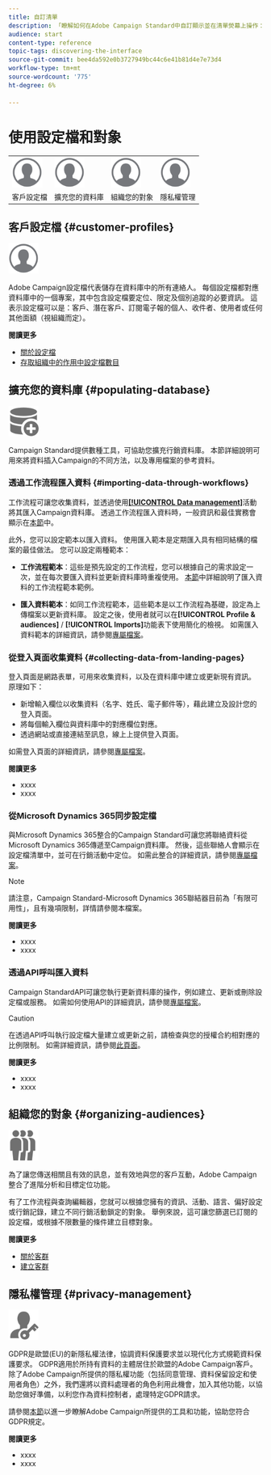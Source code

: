 ```yaml
---
title: 自訂清單
description: 「瞭解如何在Adobe Campaign Standard中自訂顯示並在清單熒幕上操作：排序、篩選、刪除或複製元素。 列出畫面會顯示一或多個指定資源的元素。」
audience: start
content-type: reference
topic-tags: discovering-the-interface
source-git-commit: bee4da592e0b3727949bc44c6e41b81d4e7e73d4
workflow-type: tm+mt
source-wordcount: '775'
ht-degree: 6%

---
```



# 使用設定檔和對象

<table>
<tr>
    <td valign="top">
        <a href="../../start/using/work-with-audiences.md"><img width="60px" alt="條件" src="assets/icon_profile.svg"/></a>
    </td>
    <td valign="top">
        <a href="../../api/using/creating-a-service.md"><img width="60px" alt="條件" src="assets/icon_profile.svg"/></a>
    </td>
    <td valign="top">
        <a href="../../api/using/interacting-with-custom-resources.md"><img width="60px" alt="條件" src="assets/icon_profile.svg"/></a>
    </td>
    <td valign="top">
        <a href="../../api/using/interacting-with-marketing-history.md"><img width="60px" alt="條件" src="assets/icon_profile.svg"/></a>
    </td>
</tr>
<tr>
<td>客戶設定檔</td>
<td>擴充您的資料庫</td>
<td>組織您的對象</td>
<td>隱私權管理</td>
</tr>
</table>

## 客戶設定檔 {#customer-profiles}

<img width="60px" alt="條件" src="assets/icon_profile.svg"/>

Adobe Campaign設定檔代表儲存在資料庫中的所有連絡人。 每個設定檔都對應資料庫中的一個專案，其中包含設定檔要定位、限定及個別追蹤的必要資訊。 這表示設定檔可以是：客戶、潛在客戶、訂閱電子報的個人、收件者、使用者或任何其他面額（視組織而定）。

**閱讀更多**

* [關於設定檔](../../audiences/using/about-profiles.md)
* [存取組織中的作用中設定檔數目](../../audiences/using/active-profiles.md)

## 擴充您的資料庫 {#populating-database}

<img width="60px" alt="條件" src="assets/icon_populate.svg"/>

Campaign Standard提供數種工具，可協助您擴充行銷資料庫。 本節詳細說明可用來將資料插入Campaign的不同方法，以及專用檔案的參考資料。

### 透過工作流程匯入資料 {#importing-data-through-workflows}

工作流程可讓您收集資料，並透過使用[**[!UICONTROL Data management]**](../../automating/using/about-data-management-activities.md)活動將其匯入Campaign資料庫。 透過工作流程匯入資料時，一般資訊和最佳實務會顯示在[本節](../../automating/using/about-data-import-and-export.md)中。

此外，您可以設定範本以匯入資料。 使用匯入範本是定期匯入具有相同結構的檔案的最佳做法。 您可以設定兩種範本：

* **工作流程範本**：這些是預先設定的工作流程，您可以根據自己的需求設定一次，並在每次要匯入資料並更新資料庫時重複使用。 [本節](../../automating/using/creating-import-workflow-templates.md)中詳細說明了匯入資料的工作流程範本範例。

* **匯入資料範本**：如同工作流程範本，這些範本是以工作流程為基礎，設定為上傳檔案以更新資料庫。 設定之後，使用者就可以在&#x200B;**[!UICONTROL Profile & audiences]** / **[!UICONTROL Imports]**&#x200B;功能表下使用簡化的檢視。 如需匯入資料範本的詳細資訊，請參閱[專屬檔案](../../automating/using/importing-data-with-import-templates.md)。

### 從登入頁面收集資料 {#collecting-data-from-landing-pages}

登入頁面是網路表單，可用來收集資料，以及在資料庫中建立或更新現有資訊。 原理如下：

* 新增輸入欄位以收集資料（名字、姓氏、電子郵件等），藉此建立及設計您的登入頁面。
* 將每個輸入欄位與資料庫中的對應欄位對應。
* 透過網站或直接連結至訊息，線上上提供登入頁面。

如需登入頁面的詳細資訊，請參閱[專屬檔案](../../channels/using/getting-started-with-landing-pages.md)。

**閱讀更多**

* xxxx
* xxxx

### 從Microsoft Dynamics 365同步設定檔

與Microsoft Dynamics 365整合的Campaign Standard可讓您將聯絡資料從Microsoft Dynamics 365傳遞至Campaign資料庫。
然後，這些聯絡人會顯示在設定檔清單中，並可在行銷活動中定位。 如需此整合的詳細資訊，請參閱[專屬檔案](../../integrating/using/d365-acs-get-started.md)。

>[!NOTE]
>
>請注意，Campaign Standard-Microsoft Dynamics 365聯結器目前為「有限可用性」，且有幾項限制，詳情請參閱本檔案。

**閱讀更多**

* xxxx
* xxxx

### 透過API呼叫匯入資料

Campaign StandardAPI可讓您執行更新資料庫的操作，例如建立、更新或刪除設定檔或服務。 如需如何使用API的詳細資訊，請參閱[專屬檔案](../../api/using/get-started-apis.md)。

>[!CAUTION]
>
>在透過API呼叫執行設定檔大量建立或更新之前，請檢查與您的授權合約相對應的比例限制。 如需詳細資訊，請參閱[此頁面](https://helpx.adobe.com/tw/legal/product-descriptions/campaign-standard.html#ITInfrastructureResourcesbyActiveProfilesTiers)。

**閱讀更多**

* xxxx
* xxxx

## 組織您的對象 {#organizing-audiences}

<img width="60px" alt="條件" src="assets/icon_audience.svg"/>

為了讓您傳送相關且有效的訊息，並有效地與您的客戶互動，Adobe Campaign整合了進階分析和目標定位功能。

有了工作流程與查詢編輯器，您就可以根據您擁有的資訊、活動、語言、偏好設定或行銷記錄，建立不同行銷活動鎖定的對象。 舉例來說，這可讓您篩選已訂閱的設定檔，或根據不限數量的條件建立目標對象。

**閱讀更多**

* [關於客群](../../audiences/using/about-audiences.md)
* [建立客群](../../audiences/using/creating-audiences.md)

## 隱私權管理 {#privacy-management}

<img width="60px" alt="條件" src="assets/icon_privacy.svg"/>

GDPR是歐盟(EU)的新隱私權法律，協調資料保護要求並以現代化方式規範資料保護要求。 GDPR適用於所持有資料的主體居住於歐盟的Adobe Campaign客戶。 除了Adobe Campaign所提供的隱私權功能（包括同意管理、資料保留設定和使用者角色）之外，我們還將以資料處理者的角色利用此機會，加入其他功能，以協助您做好準備，以利您作為資料控制者，處理特定GDPR請求。

請參閱[本節](../../start/using/privacy.md)以進一步瞭解Adobe Campaign所提供的工具和功能，協助您符合GDPR規定。

**閱讀更多**

* xxxx
* xxxx